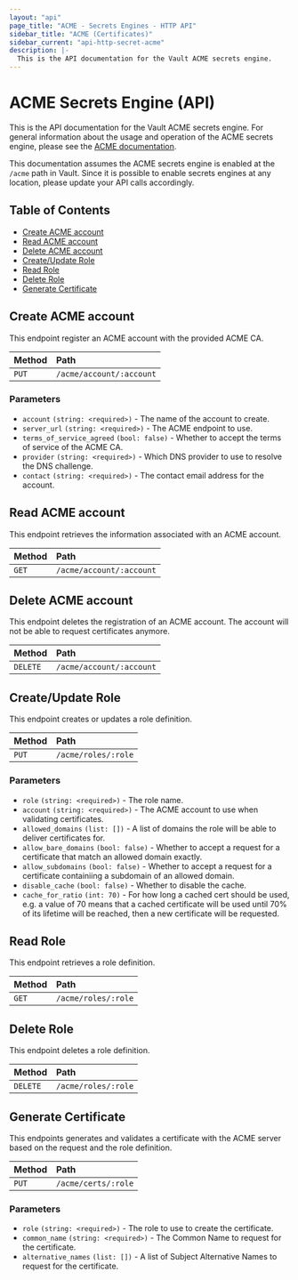 ```yaml
---
layout: "api"
page_title: "ACME - Secrets Engines - HTTP API"
sidebar_title: "ACME (Certificates)"
sidebar_current: "api-http-secret-acme"
description: |-
  This is the API documentation for the Vault ACME secrets engine.
---
```


# ACME Secrets Engine (API)

This is the API documentation for the Vault ACME secrets engine. For general
information about the usage and operation of the ACME secrets engine, please see
the [ACME documentation](/docs/secrets/acme/index.html).

This documentation assumes the ACME secrets engine is enabled at the `/acme` path
in Vault. Since it is possible to enable secrets engines at any location, please
update your API calls accordingly.

## Table of Contents

* [Create ACME account](#create-acme-account)
* [Read ACME account](#read-acme-account)
* [Delete ACME account](#delete-acme-account)
* [Create/Update Role](#create-update-role)
* [Read Role](#read-role)
* [Delete Role](#delete-role)
* [Generate Certificate](#generate-certificate)

## Create ACME account

This endpoint register an ACME account with the provided ACME CA.

| Method   | Path                      |
| :------- | :------------------------ |
| `PUT`    | `/acme/account/:account`  |


### Parameters

- `account` `(string: <required>)` - The name of the account to create.
- `server_url` `(string: <required>)` - The ACME endpoint to use.
- `terms_of_service_agreed` `(bool: false)` - Whether to accept the terms of service of the ACME CA.
- `provider` `(string: <required>)` - Which DNS provider to use to resolve the DNS challenge.
- `contact` `(string: <required>)` - The contact email address for the account.

## Read ACME account

This endpoint retrieves the information associated with an ACME account.

| Method | Path                     |
| :----- | :----------------------- |
| `GET`  | `/acme/account/:account` |

## Delete ACME account

This endpoint deletes the registration of an ACME account. The account will not
be able to request certificates anymore.

| Method    | Path                     |
| :-------- | :----------------------- |
| `DELETE`  | `/acme/account/:account` |

## Create/Update Role

This endpoint creates or updates a role definition.

| Method | Path                 |
| :----- | :------------------- |
| `PUT`  | `/acme/roles/:role`  |

### Parameters

- `role` `(string: <required>)` - The role name.
- `account` `(string: <required>)` - The ACME account to use when validating certificates.
- `allowed_domains` `(list: [])` - A list of domains the role will be able to deliver certificates for.
- `allow_bare_domains` `(bool: false)` - Whether to accept a request for a certificate that match an allowed domain exactly.
- `allow_subdomains` `(bool: false)` - Whether to accept a request for a certificate containiing a subdomain of an allowed domain.
- `disable_cache` `(bool: false)` - Whether to disable the cache.
- `cache_for_ratio` `(int: 70)` - For how long a cached cert should be used, e.g. a value of 70 means that a cached certificate will be used until 70% of its lifetime will be reached, then a new certificate will be requested.

## Read Role

This endpoint retrieves a role definition.

| Method | Path                 |
| :----- | :------------------- |
| `GET`  | `/acme/roles/:role`  |

## Delete Role

This endpoint deletes a role definition.

| Method    | Path                 |
| :-------- | :------------------- |
| `DELETE`  | `/acme/roles/:role`  |

## Generate Certificate

This endpoints generates and validates a certificate with the ACME server based
on the request and the role definition.

| Method | Path                 |
| :----- | :------------------- |
| `PUT`  | `/acme/certs/:role`  |

### Parameters

- `role` `(string: <required>)` - The role to use to create the certificate.
- `common_name` `(string: <required>)` - The Common Name to request for the certificate.
- `alternative_names` `(list: [])` - A list of Subject Alternative Names to request for the certificate.
